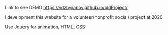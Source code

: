 Link to see DEMO https://vdzhyranov.github.io/oldProject/

I development this website for a volunteer(nonprofit social)  project at 2020

Use Jquery for animation, HTML, CSS

